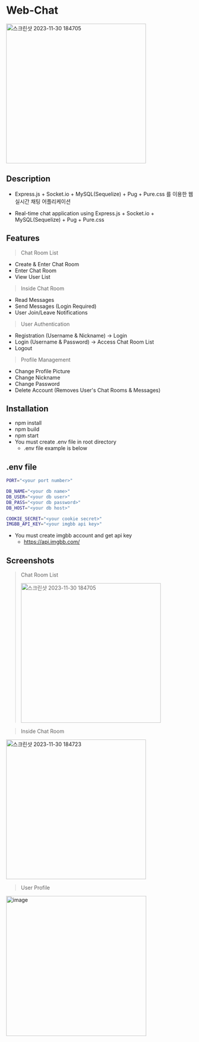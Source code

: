 # Web-Chat

<img width="376" alt="스크린샷 2023-11-30 184705" src="https://github.com/jrsky723/web-chat/assets/67538999/7d281226-06b2-402f-89c1-d70904f02735">

## Description

- Express.js + Socket.io + MySQL(Sequelize) + Pug + Pure.css 를 이용한 웹 실시간 채팅 어플리케이션

- Real-time chat application using Express.js + Socket.io + MySQL(Sequelize) + Pug + Pure.css

## Features

> Chat Room List

- Create & Enter Chat Room
- Enter Chat Room
- View User List

> Inside Chat Room

- Read Messages
- Send Messages (Login Required)
- User Join/Leave Notifications

> User Authentication

- Registration (Username & Nickname) -> Login
- Login (Username & Password) -> Access Chat Room List
- Logout

> Profile Management

- Change Profile Picture
- Change Nickname
- Change Password
- Delete Account (Removes User's Chat Rooms & Messages)

## Installation

- npm install
- npm build
- npm start
- You must create .env file in root directory
  - .env file example is below

## .env file

```bash
PORT="<your port number>"

DB_NAME="<your db name>"
DB_USER="<your db user>"
DB_PASS="<your db password>"
DB_HOST="<your db host>"

COOKIE_SECRET="<your cookie secret>"
IMGBB_API_KEY="<your imgbb api key>"
```

- You must create imgbb account and get api key
  - https://api.imgbb.com/

## Screenshots

> Chat Room List
>
> <img width="376" alt="스크린샷 2023-11-30 184705" src="https://github.com/jrsky723/web-chat/assets/67538999/7d281226-06b2-402f-89c1-d70904f02735">

> Inside Chat Room

<img width="376" alt="스크린샷 2023-11-30 184723" src="https://github.com/jrsky723/web-chat/assets/67538999/bb78ac92-ce42-44f1-a756-6509796946ff">

> User Profile

<img width="377" alt="image" src="https://github.com/jrsky723/web-chat/assets/67538999/c1915e99-7a06-4e98-9bd1-c901c637deea">
